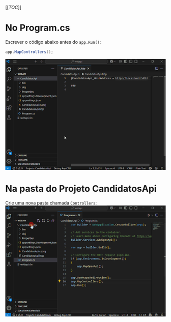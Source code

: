 [[_TOC_]]

# No Program.cs

Escrever o código abaixo antes do `app.Run()`:
```csharp
app.MapControllers();
```
![gifanimation.gif](/.attachments/gifanimation-090ef93f-85f5-4445-aedd-403a255cd174.gif)

# Na pasta do Projeto CandidatosApi

Crie uma nova pasta chamada `Controllers`:
![gifanimation.gif](/.attachments/gifanimation-af0f4ef4-a9ae-4938-be97-5041a833eaef.gif)